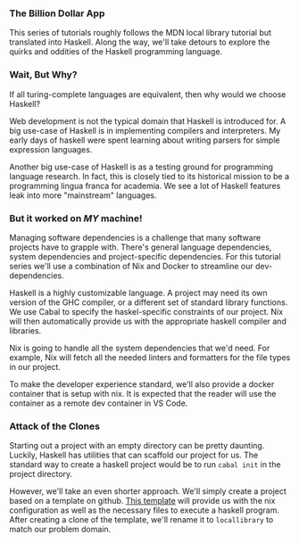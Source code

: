 ### The Billion Dollar App

This series of tutorials roughly follows the MDN local library tutorial but translated into Haskell.
Along the way, we'll take detours to explore the quirks and oddities of the Haskell programming language.

### Wait, But Why?

If all turing-complete languages are equivalent, then why would we choose Haskell?

Web development is not the typical domain that Haskell is introduced for.
A big use-case of Haskell is in implementing compilers and interpreters.
My early days of haskell were spent learning about writing parsers for simple expression languages.

Another big use-case of Haskell is as a testing ground for programming language research.
In fact, this is closely tied to its historical mission to be a programming lingua franca for academia.
We see a lot of Haskell features leak into more "mainstream" languages.

### But it worked on _MY_ machine!

Managing software dependencies is a challenge that many software projects have to grapple with.
There's general language dependencies, system dependencies and project-specific dependencies.
For this tutorial series we'll use a combination of Nix and Docker to streamline our dev-dependencies.

Haskell is a highly customizable language. A project may need its own version of the GHC compiler,
or a different set of standard library functions. We use Cabal to specify the haskel-specific constraints of our project.
Nix will then automatically provide us with the appropriate haskell compiler and libraries.

Nix is going to handle all the system dependencies that we'd need.
For example, Nix will fetch all the needed linters and formatters for the file types in our project.

To make the developer experience standard, we'll also provide a docker container that is setup with nix.
It is expected that the reader will use the container as a remote dev container in VS Code.

### Attack of the Clones

Starting out a project with an empty directory can be pretty daunting.
Luckily, Haskell has utilities that can scaffold our project for us.
The standard way to create a haskell project would be to run `cabal init` in the project directory.

However, we'll take an even shorter approach. We'll simply create a project based on a template on github.
[This template](https://srid.ca/haskell-template) will provide us with the nix configuration as well as the necessary files to execute a haskell program.
After creating a clone of the template, we'll rename it to `locallibrary` to match our problem domain.
